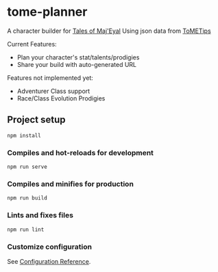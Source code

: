 # tome-planner

A character builder for [Tales of Maj'Eyal](https://te4.org)
Using json data from [ToMETips](https://tometips.github.io)

Current Features:
+ Plan your character's stat/talents/prodigies
+ Share your build with auto-generated URL

Features not implemented yet:
+ Adventurer Class support
+ Race/Class Evolution Prodigies

## Project setup
```
npm install
```

### Compiles and hot-reloads for development
```
npm run serve
```

### Compiles and minifies for production
```
npm run build
```

### Lints and fixes files
```
npm run lint
```

### Customize configuration
See [Configuration Reference](https://cli.vuejs.org/config/).
